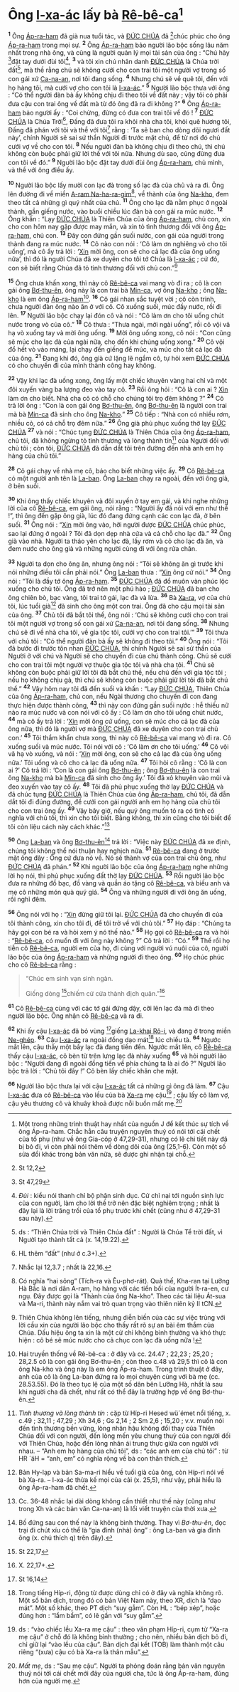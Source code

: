 # Ông [I-xa-ác]() lấy bà [Rê-bê-ca]()[^1-8ffcd19f-ee70-4ec1-b3d0-f6542a8e4817]

<sup><b>1</b></sup> Ông [Áp-ra-ham]() đã già nua tuổi tác, và [ĐỨC CHÚA]() đã [^1@-8ffcd19f-ee70-4ec1-b3d0-f6542a8e4817]chúc phúc cho ông [Áp-ra-ham]() trong mọi sự. <sup><b>2</b></sup> Ông [Áp-ra-ham]() bảo người lão bộc sống lâu năm nhất trong nhà ông, và cũng là người quản lý mọi tài sản của ông : “Chú hãy [^2@-8ffcd19f-ee70-4ec1-b3d0-f6542a8e4817]đặt tay dưới đùi tôi[^2-8ffcd19f-ee70-4ec1-b3d0-f6542a8e4817], <sup><b>3</b></sup> và tôi xin chú nhân danh [ĐỨC CHÚA]() là Chúa trời đất[^3-8ffcd19f-ee70-4ec1-b3d0-f6542a8e4817], mà thề rằng chú sẽ không cưới cho con trai tôi một người vợ trong số con gái xứ [Ca-na-an](), nơi tôi đang sống. <sup><b>4</b></sup> Nhưng chú sẽ về quê tôi, đến với họ hàng tôi, mà cưới vợ cho con tôi là [I-xa-ác]().” <sup><b>5</b></sup> Người lão bộc thưa với ông : “Có thể người đàn bà ấy không chịu đi theo tôi về đất này ; vậy tôi có phải đưa cậu con trai ông về đất mà từ đó ông đã ra đi không ?” <sup><b>6</b></sup> Ông [Áp-ra-ham]() bảo người ấy : “Coi chừng, đừng có đưa con trai tôi về đó ! <sup><b>7</b></sup> [ĐỨC CHÚA]() là Chúa Trời[^4-8ffcd19f-ee70-4ec1-b3d0-f6542a8e4817], Đấng đã đưa tôi ra khỏi nhà cha tôi, khỏi quê hương tôi, Đấng đã phán với tôi và thề với tôi[^5-8ffcd19f-ee70-4ec1-b3d0-f6542a8e4817] rằng : ‘Ta sẽ ban cho dòng dõi ngươi đất này’, chính Người sẽ sai sứ thần Người đi trước mặt chú, để từ nơi đó chú cưới vợ về cho con tôi. <sup><b>8</b></sup> Nếu người đàn bà không chịu đi theo chú, thì chú không còn buộc phải giữ lời thề với tôi nữa. Nhưng dù sao, cũng đừng đưa con tôi về đó.” <sup><b>9</b></sup> Người lão bộc đặt tay dưới đùi ông [Áp-ra-ham](), chủ mình, và thề với ông điều ấy.

<sup><b>10</b></sup> Người lão bộc lấy mười con lạc đà trong số lạc đà của chủ và ra đi. Ông lên đường đi về miền [A-ram Na-ha-ra-gim]()[^6-8ffcd19f-ee70-4ec1-b3d0-f6542a8e4817], về thành của ông [Na-kho](), đem theo tất cả những gì quý nhất của chủ. <sup><b>11</b></sup> Ông cho lạc đà nằm phục ở ngoài thành, gần giếng nước, vào buổi chiều lúc đàn bà con gái ra múc nước. <sup><b>12</b></sup> Ông khấn : “Lạy [ĐỨC CHÚA]() là Thiên Chúa của ông [Áp-ra-ham](), chủ con, xin cho con hôm nay gặp được may mắn, và xin tỏ tình thương đối với ông [Áp-ra-ham](), chủ con. <sup><b>13</b></sup> Đây con đứng gần suối nước, con gái của người trong thành đang ra múc nước. <sup><b>14</b></sup> Cô nào con nói : ‘Cô làm ơn nghiêng vò cho tôi uống’, mà cô ấy trả lời : ‘[Xin]() mời ông, con sẽ cho cả lạc đà của ông uống nữa’, thì đó là người Chúa đã xe duyên cho tôi tớ Chúa là [I-xa-ác]() ; cứ đó, con sẽ biết rằng Chúa đã tỏ tình thương đối với chủ con.”[^7-8ffcd19f-ee70-4ec1-b3d0-f6542a8e4817]

<sup><b>15</b></sup> Ông chưa khấn xong, thì này cô [Rê-bê-ca]() vai mang vò đi ra ; cô là con gái ông [Bơ-thu-ên](), ông này là con trai bà [Min-ca](), vợ ông [Na-kho]() ; ông [Na-kho]() là em ông [Áp-ra-ham]()[^8-8ffcd19f-ee70-4ec1-b3d0-f6542a8e4817]. <sup><b>16</b></sup> Cô gái nhan sắc tuyệt vời ; cô còn trinh, chưa người đàn ông nào ăn ở với cô. Cô xuống suối, múc đầy nước, rồi đi lên. <sup><b>17</b></sup> Người lão bộc chạy lại đón cô và nói : “Cô làm ơn cho tôi uống chút nước trong vò của cô.” <sup><b>18</b></sup> Cô thưa : “Thưa ngài, mời ngài uống”, rồi cô vội vã hạ vò xuống tay và mời ông uống. <sup><b>19</b></sup> Mời ông uống xong, cô nói : “Con cũng sẽ múc cho lạc đà của ngài nữa, cho đến khi chúng uống xong.” <sup><b>20</b></sup> Cô vội đổ hết vò vào máng, lại chạy đến giếng để múc, và múc cho tất cả lạc đà của ông. <sup><b>21</b></sup> Đang khi đó, ông già cứ lặng lẽ ngắm cô, tự hỏi xem [ĐỨC CHÚA]() có cho chuyến đi của mình thành công hay không.

<sup><b>22</b></sup> Vậy khi lạc đà uống xong, ông lấy một chiếc khuyên vàng hai chỉ và một đôi xuyến vàng ba lượng đeo vào tay cô. <sup><b>23</b></sup> Rồi ông hỏi : “Cô là con ai ? [Xin]() làm ơn cho biết. Nhà cha cô có chỗ cho chúng tôi trọ đêm không ?” <sup><b>24</b></sup> Cô trả lời ông : “Con là con gái ông [Bơ-thu-ên](), ông [Bơ-thu-ên]() là người con trai mà bà [Min-ca]() đã sinh cho ông [Na-kho]().” <sup><b>25</b></sup> Cô tiếp : “Nhà con có nhiều rơm, nhiều cỏ, có cả chỗ trọ đêm nữa.” <sup><b>26</b></sup> Ông già phủ phục xuống thờ lạy [ĐỨC CHÚA]() <sup><b>27</b></sup> và nói : “Chúc tụng [ĐỨC CHÚA]() là Thiên Chúa của ông [Áp-ra-ham](), chủ tôi, đã không ngừng tỏ tình thương và lòng thành tín[^9-8ffcd19f-ee70-4ec1-b3d0-f6542a8e4817] của Người đối với chủ tôi ; còn tôi, [ĐỨC CHÚA]() đã dẫn dắt tôi trên đường đến nhà anh em họ hàng của chủ tôi.”

<sup><b>28</b></sup> Cô gái chạy về nhà mẹ cô, báo cho biết những việc ấy. <sup><b>29</b></sup> Cô [Rê-bê-ca]() có một người anh tên là [La-ban](). Ông [La-ban]() chạy ra ngoài, đến với ông già, ở bên suối.

<sup><b>30</b></sup> Khi ông thấy chiếc khuyên và đôi xuyến ở tay em gái, và khi nghe những lời của cô [Rê-bê-ca](), em gái ông, nói rằng : “Người ấy đã nói với em như thế !”, thì ông đến gặp ông già, lúc đó đang đứng cạnh các con lạc đà, ở bên suối. <sup><b>31</b></sup> Ông nói : “[Xin]() mời ông vào, hỡi người được [ĐỨC CHÚA]() chúc phúc, sao lại đứng ở ngoài ? Tôi đã dọn dẹp nhà cửa và cả chỗ cho lạc đà.” <sup><b>32</b></sup> Ông già vào nhà. Người ta tháo yên cho lạc đà, lấy rơm và cỏ cho lạc đà ăn, và đem nước cho ông già và những người cùng đi với ông rửa chân.

<sup><b>33</b></sup> Người ta dọn cho ông ăn, nhưng ông nói : “Tôi sẽ không ăn gì trước khi nói những điều tôi cần phải nói.” Ông [La-ban]() thưa : “[Xin]() ông cứ nói.” <sup><b>34</b></sup> Ông nói : “Tôi là đầy tớ ông [Áp-ra-ham](). <sup><b>35</b></sup> [ĐỨC CHÚA]() đã đổ muôn vàn phúc lộc xuống cho chủ tôi. Ông đã trở nên một phú hào ; [ĐỨC CHÚA]() đã ban cho ông chiên bò, bạc vàng, tôi trai tớ gái, lạc đà và lừa. <sup><b>36</b></sup> Bà [Xa-ra](), vợ của chủ tôi, lúc tuổi già[^10-8ffcd19f-ee70-4ec1-b3d0-f6542a8e4817] đã sinh cho ông một con trai. Ông đã cho cậu mọi tài sản của ông. <sup><b>37</b></sup> Chủ tôi đã bắt tôi thề, ông nói : ‘Chú sẽ không cưới cho con trai tôi một người vợ trong số con gái xứ [Ca-na-an](), nơi tôi đang sống. <sup><b>38</b></sup> Nhưng chú sẽ đi về nhà cha tôi, về gia tộc tôi, cưới vợ cho con trai tôi.’” <sup><b>39</b></sup> Tôi thưa với chủ tôi : “Có thể người đàn bà ấy sẽ không đi theo tôi.” <sup><b>40</b></sup> Ông nói : “Tôi đã bước đi trước tôn nhan [ĐỨC CHÚA](), thì chính Người sẽ sai sứ thần của Người ở với chú và Người sẽ cho chuyến đi của chú thành công. Chú sẽ cưới cho con trai tôi một người vợ thuộc gia tộc tôi và nhà cha tôi. <sup><b>41</b></sup> Chú sẽ không còn buộc phải giữ lời tôi đã bắt chú thề, nếu chú đến với gia tộc tôi ; nếu họ không chịu gả, thì chú sẽ không còn buộc phải giữ lời tôi đã bắt chú thề.” <sup><b>42</b></sup> Vậy hôm nay tôi đã đến suối và khấn : “Lạy [ĐỨC CHÚA](), Thiên Chúa của ông [Áp-ra-ham](), chủ con, nếu Ngài thương cho chuyến đi con đang thực hiện được thành công, <sup><b>43</b></sup> thì này con đứng gần suối nước : hễ thiếu nữ nào ra múc nước và con nói với cô ấy : Cô làm ơn cho tôi uống chút nước, <sup><b>44</b></sup> mà cô ấy trả lời : ‘[Xin]() mời ông cứ uống, con sẽ múc cho cả lạc đà của ông nữa, thì đó là người vợ mà [ĐỨC CHÚA]() đã xe duyên cho con trai chủ con.’ <sup><b>45</b></sup> Tôi thầm khấn chưa xong, thì này cô [Rê-bê-ca]() vai mang vò đi ra. Cô xuống suối và múc nước. Tôi nói với cô : ‘Cô làm ơn cho tôi uống.’ <sup><b>46</b></sup> Cô vội vã hạ vò xuống, và nói : ‘[Xin]() mời ông, con sẽ cho cả lạc đà của ông uống nữa.’ Tôi uống và cô cho cả lạc đà uống nữa. <sup><b>47</b></sup> Tôi hỏi cô rằng : ‘Cô là con ai ?’ Cô trả lời : ‘Con là con gái ông [Bơ-thu-ên]() ; ông [Bơ-thu-ên]() là con trai ông [Na-kho]() mà bà [Min-ca]() đã sinh cho ông ấy.’ Tôi đã xỏ khuyên vào mũi và đeo xuyến vào tay cô ấy. <sup><b>48</b></sup> Tôi đã phủ phục xuống thờ lạy [ĐỨC CHÚA]() và đã chúc tụng [ĐỨC CHÚA]() là Thiên Chúa của ông [Áp-ra-ham](), chủ tôi, đã dẫn dắt tôi đi đúng đường, để cưới con gái người anh em họ hàng của chủ tôi cho con trai ông ấy. <sup><b>49</b></sup> Vậy bây giờ, nếu quý ông muốn tỏ ra có tình có nghĩa với chủ tôi, thì xin cho tôi biết. Bằng không, thì xin cũng cho tôi biết để tôi còn liệu cách này cách khác.”[^11-8ffcd19f-ee70-4ec1-b3d0-f6542a8e4817]

<sup><b>50</b></sup> Ông [La-ban]() và ông [Bơ-thu-ên]()[^12-8ffcd19f-ee70-4ec1-b3d0-f6542a8e4817] trả lời : “Việc này [ĐỨC CHÚA]() đã xe định, chúng tôi không thể nói thuận hay nghịch nữa. <sup><b>51</b></sup> [Rê-bê-ca]() đang ở trước mặt ông đây : Ông cứ đưa nó về. Nó sẽ thành vợ của con trai chủ ông, như [ĐỨC CHÚA]() đã phán.” <sup><b>52</b></sup> Khi người lão bộc của ông [Áp-ra-ham]() nghe những lời họ nói, thì phủ phục xuống đất thờ lạy [ĐỨC CHÚA](). <sup><b>53</b></sup> Rồi người lão bộc đưa ra những đồ bạc, đồ vàng và quần áo tặng cô [Rê-bê-ca](), và biếu anh và mẹ cô những món quà quý giá. <sup><b>54</b></sup> Ông và những người đi với ông ăn uống, rồi nghỉ đêm.

<sup><b>56</b></sup> Ông nói với họ : “[Xin]() đừng giữ tôi lại. [ĐỨC CHÚA]() đã cho chuyến đi của tôi thành công, xin cho tôi đi, để tôi trở về với chủ tôi.” <sup><b>57</b></sup> Họ đáp : “Chúng ta hãy gọi con bé ra và hỏi xem ý nó thế nào.” <sup><b>58</b></sup> Họ gọi cô [Rê-bê-ca]() ra và hỏi : “[Rê-bê-ca](), có muốn đi với ông này không ?” Cô trả lời : “Có.” <sup><b>59</b></sup> Thế rồi họ tiễn cô [Rê-bê-ca](), người em của họ, đi cùng với người vú nuôi của cô, người lão bộc của ông [Áp-ra-ham]() và những người đi theo ông. <sup><b>60</b></sup> Họ chúc phúc cho cô [Rê-bê-ca]() rằng :

> “Chúc em sinh vạn sinh ngàn.
>
> Giống dòng [^3@-8ffcd19f-ee70-4ec1-b3d0-f6542a8e4817]chiếm cứ cửa thành địch quân.”[^13-8ffcd19f-ee70-4ec1-b3d0-f6542a8e4817]

<sup><b>61</b></sup> Cô [Rê-bê-ca]() cùng với các tớ gái đứng dậy, cỡi lên lạc đà mà đi theo người lão bộc. Ông nhận cô [Rê-bê-ca]() và ra đi.

<sup><b>62</b></sup> Khi ấy cậu [I-xa-ác]() đã bỏ vùng [^4@-8ffcd19f-ee70-4ec1-b3d0-f6542a8e4817]giếng [La-khai Rô-i](), và đang ở trong miền [Ne-ghép](). <sup><b>63</b></sup> Cậu [I-xa-ác]() ra ngoài đồng dạo mát[^14-8ffcd19f-ee70-4ec1-b3d0-f6542a8e4817] lúc chiều tà. <sup><b>64</b></sup> Ngước mắt lên, cậu thấy một bầy lạc đà đang tiến đến. Ngước mắt lên, cô [Rê-bê-ca]() thấy cậu [I-xa-ác](), cô bèn từ trên lưng lạc đà nhảy xuống <sup><b>65</b></sup> và hỏi người lão bộc : “Người đang đi ngoài đồng tiến về phía chúng ta là ai đó ?” Người lão bộc trả lời : “Chủ tôi đấy !” Cô bèn lấy chiếc khăn che mặt.

<sup><b>66</b></sup> Người lão bộc thưa lại với cậu [I-xa-ác]() tất cả những gì ông đã làm. <sup><b>67</b></sup> Cậu [I-xa-ác]() đưa cô [Rê-bê-ca]() vào lều của bà [Xa-ra]() mẹ cậu[^15-8ffcd19f-ee70-4ec1-b3d0-f6542a8e4817] ; cậu lấy cô làm vợ, cậu yêu thương cô và khuây khoả được nỗi buồn mất mẹ.[^16-8ffcd19f-ee70-4ec1-b3d0-f6542a8e4817]

[^1-8ffcd19f-ee70-4ec1-b3d0-f6542a8e4817]: Một trong những trình thuật hay nhất của nguồn J để kết thúc sự tích về ông Áp-ra-ham. Chắc hẳn câu truyện nguyên thuỷ có nói tới cái chết của tổ phụ (như về ông Gia-cóp ở 47,29-31), nhưng có lẽ chi tiết này đã bị bỏ đi, vì còn phải nói thêm về dòng dõi của ông (25,1-6). Còn một số sửa đổi khác trong bản văn nữa, sẽ được ghi nhận tại chỗ.

[^2-8ffcd19f-ee70-4ec1-b3d0-f6542a8e4817]: _Đùi_ : kiểu nói thanh chỉ bộ phận sinh dục. Cử chỉ nại tới nguồn sinh lực của con người, làm cho lời thề trở nên đặc biệt nghiêm trọng ; nhất là đây lại là lời trăng trối của tổ phụ trước khi chết (cũng như ở 47,29-31 sau này).

[^3-8ffcd19f-ee70-4ec1-b3d0-f6542a8e4817]: ds : “Thiên Chúa trời và Thiên Chúa đất” : Người là Chúa Tể trời đất, vì Người tạo thành tất cả (x. 14,19.22).

[^4-8ffcd19f-ee70-4ec1-b3d0-f6542a8e4817]: HL thêm “đất” (như ở c.3+).

[^5-8ffcd19f-ee70-4ec1-b3d0-f6542a8e4817]: Nhắc lại 12,3.7 ; nhất là 22,16.

[^6-8ffcd19f-ee70-4ec1-b3d0-f6542a8e4817]: Có nghĩa “hai sông” (Tích-ra và Êu-phơ-rát). Quả thế, Kha-ran tại Lưỡng Hà Bắc là nơi dân A-ram, họ hàng với các tiền bối của người Ít-ra-en, cư ngụ. Đây được gọi là “Thành của ông Na-kho”. Theo các tài liệu Át-sua và Ma-ri, thành này nắm vai trò quan trọng vào thiên niên kỷ II tCN.

[^7-8ffcd19f-ee70-4ec1-b3d0-f6542a8e4817]: Thiên Chúa không lên tiếng, nhưng diễn biến của các sự việc trùng với lời cầu xin của người lão bộc cho thấy rất rõ sự an bài êm thắm của Chúa. Dấu hiệu ông ta xin là một cử chỉ không bình thường và khó thực hiện : cô bé sẽ múc nước cho cả chục con lạc đà uống nữa !

[^8-8ffcd19f-ee70-4ec1-b3d0-f6542a8e4817]: Hai truyền thống về Rê-bê-ca : ở đây và cc. 24.47 ; 22,23 ; 25,20 ; 28,2.5 cô là con gái ông Bơ-thu-ên ; còn theo c.48 và 29,5 thì cô là con ông Na-kho và ông này là em ông Áp-ra-ham. Trong trình thuật ở đây, anh của cô là ông La-ban đứng ra lo mọi chuyện cùng với bà mẹ (cc. 28.53.55). Đó là theo tục lệ của một số dân bên Lưỡng Hà, nhất là sau khi người cha đã chết, như rất có thể đây là trường hợp về ông Bơ-thu-ên.

[^9-8ffcd19f-ee70-4ec1-b3d0-f6542a8e4817]: _Tình thương và lòng thành tín_ : cặp từ Híp-ri Hesed wü´émet nổi tiếng, x. c.49 ; 32,11 ; 47,29 ; Xh 34,6 ; Gs 2,14 ; 2 Sm 2,6 ; 15,20 ; v.v. muốn nói đến tình thương bền vững, lòng nhân hậu không đổi thay của Thiên Chúa đối với con người, đến lòng mến yêu chung thuỷ của con người đối với Thiên Chúa, hoặc đến lòng nhân ái trung thực giữa con người với nhau. – “Anh em họ hàng của chủ tôi”, ds : “các anh em của chủ tôi” : từ HR ´äH = “anh, em” có nghĩa rộng về bà con thân thích.

[^10-8ffcd19f-ee70-4ec1-b3d0-f6542a8e4817]: Bản Hy-lạp và bản Sa-ma-ri hiểu về tuổi già của ông, còn Híp-ri nói về bà Xa-ra. – I-xa-ác thừa kế mọi của cải (x. 25,5), như vậy, phải hiểu là ông Áp-ra-ham đã chết.

[^11-8ffcd19f-ee70-4ec1-b3d0-f6542a8e4817]: Cc. 36-48 nhắc lại dài dòng không cần thiết như thế này (cũng như trong Xh và các bản văn Ca-na-an) là lối viết truyện của thời xưa.

[^12-8ffcd19f-ee70-4ec1-b3d0-f6542a8e4817]: Bố đứng sau con thế này là không bình thường. Thay vì _Bơ-thu-ên_, đọc trại đi chút xíu có thể là “gia đình (nhà) ông” : ông La-ban và gia đình ông (x. chú thích q) trên đây).

[^13-8ffcd19f-ee70-4ec1-b3d0-f6542a8e4817]: X. 22,17+.

[^14-8ffcd19f-ee70-4ec1-b3d0-f6542a8e4817]: Trong tiếng Híp-ri, động từ được dùng chỉ có ở đây và nghĩa không rõ. Một số bản dịch, trong đó có bản Việt Nam này, theo XR, dịch là “dạo mát”. Một số khác, theo PT dịch “suy gẫm”. Còn HL : “bép xép”, hoặc đúng hơn : “lẩm bẩm”, có lẽ gần với “suy gẫm”.

[^15-8ffcd19f-ee70-4ec1-b3d0-f6542a8e4817]: ds : “vào chiếc lều Xa-ra mẹ cậu” : theo văn phạm Híp-ri, cụm từ “Xa-ra mẹ cậu” ở chỗ đó là không bình thường ; cho nên, nhiều bản dịch bỏ đi, chỉ giữ lại “vào lều của cậu”. Bản dịch đại kết (TOB) làm thành một câu riêng “(xưa) cậu có bà Xa-ra là thân mẫu”.

[^16-8ffcd19f-ee70-4ec1-b3d0-f6542a8e4817]: _Mất mẹ_, ds : “Sau mẹ cậu”. Người ta phỏng đoán rằng bản văn nguyên thuỷ nói tới cái chết mới đây của người cha, tức là ông Áp-ra-ham, đúng hơn của người mẹ.

[^1@-8ffcd19f-ee70-4ec1-b3d0-f6542a8e4817]: St 12,2

[^2@-8ffcd19f-ee70-4ec1-b3d0-f6542a8e4817]: St 47,29

[^3@-8ffcd19f-ee70-4ec1-b3d0-f6542a8e4817]: St 22,17

[^4@-8ffcd19f-ee70-4ec1-b3d0-f6542a8e4817]: St 16,14
